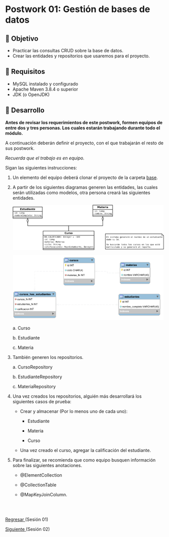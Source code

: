 
# Postwork 01: Gestión de bases de datos

## 🎩 Objetivo

- Practicar las consultas CRUD sobre la base de datos.
- Crear las entidades y repositorios que usaremos para el proyecto.

## 🎯 Requisitos

- MySQL instalado y configurado
- Apache Maven 3.8.4 o superior
- JDK (o OpenJDK)

## 🚀 Desarrollo

**Antes de revisar los requerimientos de este postwork, formen equipos de entre dos y tres personas. Los cuales estarán trabajando durante todo el módulo.**

A continuación deberán definir el proyecto, con el que trabajarán el resto de sus postwork.

*Recuerda que el trabajo es en equipo.*

Sigan las siguientes instrucciones:

1. Un elemento del equipo deberá clonar el proyecto de la carpeta [base](./base).

2. A partir de los siguientes diagramas generen las entidades, las cuales serán utilizadas como modelos, otra persona creará las siguientes entidades.

    ![Clases](img/Diagrama_de_clases.png)

    ![ER](img/Diagrama_ER.png)

    a. Curso
    
    b. Estudiante
    
    c. Materia

3. También generen los repositorios.

    a. CursoRepository
    
    b. EstudianteRepository

    c. MateriaRepository

4. Una vez creados los repositorios, alguién más desarrollará los siguientes casos de prueba:

    - Crear y almacenar (Por lo menos uno de cada uno):
        
        - Estudiante
    
        - Materia
    
        - Curso
        
    - Una vez creado el curso, agregar la calificación del estudiante.

5. Para finalizar, se recomienda que como equipo busquen información sobre las siguientes anotaciones. 

    - @ElementCollection
    
    - @CollectionTable
    
    - @MapKeyJoinColumn.

<br/>
<br/>

[Regresar ](../Readme.md)(Sesión 01)

[Siguiente ](../../Sesion-02/Readme.md)(Sesión 02)
